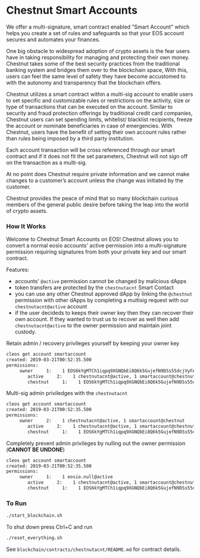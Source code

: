 # Chestnut Smart Accounts

We offer a multi-signature, smart contract enabled "Smart Account" which helps you create a set of rules and safeguards so that your EOS account secures and automates your finances.

One big obstacle to widespread adoption of crypto assets is the fear users have in taking responsibility for managing and protecting their own money. Chestnut takes some of the best security practices from the traditional banking system and bridges them over to the blockchain space, With this, users can feel the same level of safety they have become accustomed to with the autonomy and transparency that the blockchain offers.

Chestnut utilizes a smart contract within a multi-sig account to enable users to set specific and customizable rules or restrictions on the activity, size or type of transactions that can be executed on the account.  Similar to security and fraud protection offerings by traditional credit card companies, Chestnut users can set spending limits, whitelist/ blacklist recipients, freeze the account or nominate beneficiaries in case of emergencies. With Chestnut, users have the benefit of setting their own account rules rather than rules being imposed by a third party institution.

Each account transaction will be cross referenced through our smart contract and if it does not fit the set parameters, Chestnut will not sign off on the transaction as a multi-sig.

At no point does Chestnut require private information and we cannot make changes to a customer’s account unless the change was initiated by the customer.

Chestnut provides the peace of mind that so many blockchain curious members of the general public desire before taking the leap into the world of crypto assets.


### How It Works

Welcome to Chestnut Smart Accounts on EOS!
Chestnut allows you to convert a normal eosio accounts' active permission into a multi-signature permission requiring signatures from both your private key and our smart contract.

Features:
* accounts' `@active` permission cannot be changed by malicious dApps
* token transfers are protected by the `chestnutacnt` Smart Contact
* you can use any other Chestnut approved dApp by linking the `@chestnut` permission with other dApps by completing a multisig request with our `chestnutacnt@active` account
* if the user decideds to keeps their owner key then they can recover their own account.  If they wanted to trust us to 
  recover as well then add `chestnutacnt@active` to the owner permission and maintain joint custody.


Retain admin / recovery privileges yourself by keeping your owner key
```bash
cleos get account smartaccount
created: 2019-03-21T00:52:35.500
permissions: 
     owner     1:    1 EOS6kYgMTCh1iqpq9XGNQbEi8Q6k5GujefN9DSs55dcjVyFAq7B6b
        active     2:    1 chestnutacnt@active, 1 smartaccount@chestnut
        chestnut     1:    1 EOS6kYgMTCh1iqpq9XGNQbEi8Q6k5GujefN9DSs55dcjVyFAq7B6b
```

Multi-sig admin priviledges with the `chestnutacnt`
```bash
cleos get account smartaccount
created: 2019-03-21T00:52:35.500
permissions: 
     owner     2:    1 chestnutacnt@active, 1 smartaccount@chestnut
        active     2:    1 chestnutacnt@active, 1 smartaccount@chestnut
        chestnut     1:    1 EOS6kYgMTCh1iqpq9XGNQbEi8Q6k5GujefN9DSs55dcjVyFAq7B6b
```

Completely prevent admin privileges by nulling out the owner permission (**CANNOT BE UNDONE**)
```bash
cleos get account smartaccount
created: 2019-03-21T00:52:35.500
permissions: 
     owner     1:    1 eosio.null@active
        active     2:    1 chestnutacnt@active, 1 smartaccount@chestnut
        chestnut     1:    1 EOS6kYgMTCh1iqpq9XGNQbEi8Q6k5GujefN9DSs55dcjVyFAq7B6b
```


### To Run
```bash
./start_blockchain.sh
```

To shut down press Ctrl+C and run

```bash
./reset_everything.sh
```


See `blockchain/contracts/chestnutacnt/README.md` for contract details.
